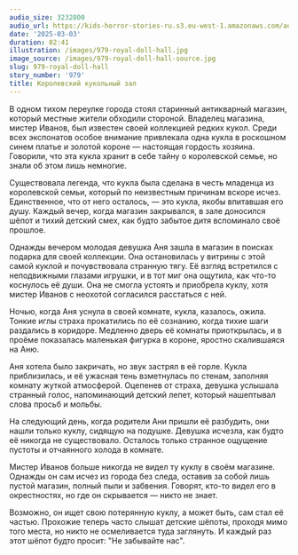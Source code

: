 ```yaml
---
audio_size: 3232800
audio_url: https://kids-horror-stories-ru.s3.eu-west-1.amazonaws.com/audio/979-royal-doll-hall.mp3
date: '2025-03-03'
duration: 02:41
illustration: /images/979-royal-doll-hall.jpg
image_source: /images/979-royal-doll-hall-source.jpg
slug: 979-royal-doll-hall
story_number: '979'
title: Королевский кукольный зал
---
```


В одном тихом переулке города стоял старинный антикварный магазин, который местные жители обходили стороной. Владелец магазина, мистер Иванов, был известен своей коллекцией редких кукол. Среди всех экспонатов особое внимание привлекала одна кукла в роскошном синем платье и золотой короне — настоящая гордость хозяина. Говорили, что эта кукла хранит в себе тайну о королевской семье, но знали об этом лишь немногие.

Существовала легенда, что кукла была сделана в честь младенца из королевской семьи, который по неизвестным причинам вскоре исчез. Единственное, что от него осталось, — это кукла, якобы впитавшая его душу. Каждый вечер, когда магазин закрывался, в зале доносился шёпот и тихий детский смех, как будто забытое дитя вспоминало своё прошлое.

Однажды вечером молодая девушка Аня зашла в магазин в поисках подарка для своей коллекции. Она остановилась у витрины с этой самой куклой и почувствовала странную тягу. Её взгляд встретился с неподвижными глазами игрушки, и в тот миг она ощутила, как что-то коснулось её души. Она не смогла устоять и приобрела куклу, хотя мистер Иванов с неохотой согласился расстаться с ней.

Ночью, когда Аня уснула в своей комнате, кукла, казалось, ожила. Тонкие иглы страха прокатились по её сознанию, когда тихие шаги раздались в коридоре. Медленно дверь её комнаты приоткрылась, и в проёме показалась маленькая фигурка в короне, яростно скалившаяся на Аню.

Аня хотела было закричать, но звук застрял в её горле. Кукла приблизилась, и её ужасная тень взметнулась по стенам, заполняя комнату жуткой атмосферой. Оцепенев от страха, девушка услышала странный голос, напоминающий детский лепет, который нашептывал слова просьб и мольбы.

На следующий день, когда родители Ани пришли её разбудить, они нашли только куклу, сидящую на подушке. Девушка исчезла, как будто её никогда не существовало. Осталось только странное ощущение пустоты и отчаянного холода в комнате.

Мистер Иванов больше никогда не видел ту куклу в своём магазине. Однажды он сам исчез из города без следа, оставив за собой лишь пустой магазин, полный пыли и забвения. Говорят, кто-то видел его в окрестностях, но где он скрывается — никто не знает.

Возможно, он ищет свою потерянную куклу, а может быть, сам стал её частью. Прохожие теперь часто слышат детские шёпоты, проходя мимо того места, но никто не осмеливается туда заглянуть. И каждый раз этот шёпот будто просит: "Не забывайте нас".